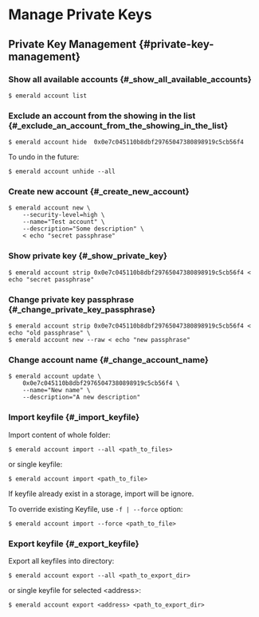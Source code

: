 # Manage Private Keys

## Private Key Management {#private-key-management}

### Show all available accounts {#_show_all_available_accounts}

```text
$ emerald account list
```

### Exclude an account from the showing in the list {#_exclude_an_account_from_the_showing_in_the_list}

```text
$ emerald account hide  0x0e7c045110b8dbf29765047380898919c5cb56f4
```

To undo in the future:

```text
$ emerald account unhide --all
```

### Create new account {#_create_new_account}

```text
$ emerald account new \
    --security-level=high \
    --name="Test account" \
    --description="Some description" \
    < echo "secret passphrase"
```

### Show private key {#_show_private_key}

```text
$ emerald account strip 0x0e7c045110b8dbf29765047380898919c5cb56f4 < echo "secret passphrase"
```

### Change private key passphrase {#_change_private_key_passphrase}

```text
$ emerald account strip 0x0e7c045110b8dbf29765047380898919c5cb56f4 < echo "old passphrase" \
$ emerald account new --raw < echo "new passphrase"
```

### Change account name {#_change_account_name}

```text
$ emerald account update \
    0x0e7c045110b8dbf29765047380898919c5cb56f4 \
    --name="New name" \
    --description="A new description"
```

### Import keyfile {#_import_keyfile}

Import content of whole folder:

```text
$ emerald account import --all <path_to_files>
```

or single keyfile:

```text
$ emerald account import <path_to_file>
```

If keyfile already exist in a storage, import will be ignore.

To override existing Keyfile, use `-f | --force` option:

```text
$ emerald account import --force <path_to_file>
```

### Export keyfile {#_export_keyfile}

Export all keyfiles into directory:

```text
$ emerald account export --all <path_to_export_dir>
```

or single keyfile for selected &lt;address&gt;:

```text
$ emerald account export <address> <path_to_export_dir>
```

